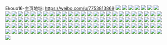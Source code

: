 Ekouo16-主页地址: https://weibo.com/u/7753813869 
![](https://wx4.sinaimg.cn/mw2000/008sKdc1ly1h90vh42g9tj32c0340hdu.jpg) 
![](https://wx4.sinaimg.cn/mw2000/008sKdc1ly1h90vh5646yj32c0340x6p.jpg) 
![](https://wx4.sinaimg.cn/mw2000/008sKdc1ly1h8wu8t8le2j30wr17ok5y.jpg) 
![](https://wx4.sinaimg.cn/mw2000/008sKdc1ly1h8wu8usgqej30wr17ownd.jpg) 
![](https://wx4.sinaimg.cn/mw2000/008sKdc1ly1h8wu8tldj2j30wr17o7gk.jpg) 
![](https://wx4.sinaimg.cn/mw2000/008sKdc1ly1h8wu8uhfwsj30wr17o150.jpg) 
![](https://wx4.sinaimg.cn/mw2000/008sKdc1ly1h8wu8u7i61j30wr0wqq9h.jpg) 
![](https://wx4.sinaimg.cn/mw2000/008sKdc1ly1h8wudsznrnj30wr17ogx4.jpg) 
![](https://wx4.sinaimg.cn/mw2000/008sKdc1ly1h7vsiw05xzj32bc334qv6.jpg) 
![](https://wx4.sinaimg.cn/mw2000/008sKdc1ly1h7vt0n58rbj32c02c0b2a.jpg) 
![](https://wx4.sinaimg.cn/mw2000/008sKdc1ly1h7nl7ahhvzj32c0340x6p.jpg) 
![](https://wx4.sinaimg.cn/mw2000/008sKdc1ly1h73w6f7js0j32og2og7g4.jpg) 
![](https://wx4.sinaimg.cn/mw2000/008sKdc1gy1h6ul6ztz02j30n00g9adl.jpg) 
![](https://wx4.sinaimg.cn/mw2000/008sKdc1ly1h6lp30e5khj31o0190e81.jpg) 
![](https://wx4.sinaimg.cn/mw2000/008sKdc1ly1h6jwncq389j30n00myjtb.jpg) 
![](https://wx4.sinaimg.cn/mw2000/008sKdc1ly1h6jwncyhigj30n009mwfj.jpg) 
![](https://wx4.sinaimg.cn/mw2000/008sKdc1ly1h6gfmhzammj31ds0n0e2p.jpg) 
![](https://wx4.sinaimg.cn/mw2000/008sKdc1ly1h6gfmgbiz0j31ds0n0x5x.jpg) 
![](https://wx4.sinaimg.cn/mw2000/008sKdc1ly1h6ftpy5tsqj30n00n242s.jpg) 
![](https://wx4.sinaimg.cn/mw2000/008sKdc1ly1h6ftpxcgi2j32c0340b2a.jpg) 
![](https://wx4.sinaimg.cn/mw2000/008sKdc1ly1h6ftpyj0j1j30u0140405.jpg) 
![](https://wx4.sinaimg.cn/mw2000/008sKdc1ly1h6ftpzfzndj327l2y2npe.jpg) 
![](https://wx4.sinaimg.cn/mw2000/008sKdc1ly1h6flf1l65wj322o340hdu.jpg) 
![](https://wx4.sinaimg.cn/mw2000/008sKdc1ly1h6fletlee1j322o34eqv5.jpg) 
![](https://wx4.sinaimg.cn/mw2000/008sKdc1ly1h6flfk8ga6j322o340qv6.jpg) 
![](https://wx4.sinaimg.cn/mw2000/008sKdc1ly1h6flfd7sjtj322o340hdu.jpg) 
![](https://wx4.sinaimg.cn/mw2000/008sKdc1ly1h6flfh1bs0j322o340hdt.jpg) 
![](https://wx4.sinaimg.cn/mw2000/008sKdc1ly1h6flffzeo6j322o33ahdu.jpg) 
![](https://wx4.sinaimg.cn/mw2000/008sKdc1ly1h6flf9cl6gj322o33mnpe.jpg) 
![](https://wx4.sinaimg.cn/mw2000/008sKdc1ly1h6flf37bnlj322o340x6p.jpg) 
![](https://wx4.sinaimg.cn/mw2000/008sKdc1ly1h6flevo0r8j322o3404qq.jpg) 
![](https://wx4.sinaimg.cn/mw2000/008sKdc1ly1h4ljsvgfnpj30n01dstvx.jpg) 
![](https://wx4.sinaimg.cn/mw2000/008sKdc1ly1h4ljsa9t4cj30n01dsavc.jpg) 
![](https://wx4.sinaimg.cn/mw2000/008sKdc1ly1h4a1a3kdf4j30n01dsqgm.jpg) 
![](https://wx4.sinaimg.cn/mw2000/008sKdc1ly1h47qhps9snj31o01o0tsl.jpg) 
![](https://wx4.sinaimg.cn/mw2000/008sKdc1ly1h47qhnlox9j31o01o04pi.jpg) 
![](https://wx4.sinaimg.cn/mw2000/008sKdc1ly1h47qhxcu8yj31o01o0np9.jpg) 
![](https://wx4.sinaimg.cn/mw2000/008sKdc1ly1h422fma8vxj30xc3bie77.jpg) 
![](https://wx4.sinaimg.cn/mw2000/008sKdc1ly1h422gd2c2wj30uk5nq1kz.jpg) 
![](https://wx4.sinaimg.cn/mw2000/008sKdc1ly1h422fsbwlgj30uk5q9qv6.jpg) 
![](https://wx4.sinaimg.cn/mw2000/008sKdc1ly1h422g2t6wjj30uk683hdv.jpg) 
![](https://wx4.sinaimg.cn/mw2000/008sKdc1ly1h422j0rw57j30xc420e82.jpg) 
![](https://wx4.sinaimg.cn/mw2000/008sKdc1ly1h422iy1qh5j30uk48t7wh.jpg) 
![](https://wx4.sinaimg.cn/mw2000/008sKdc1ly1h422g5we57j30uk5237wi.jpg) 
![](https://wx4.sinaimg.cn/mw2000/008sKdc1ly1h422gj57jgj30uk7n1qv8.jpg) 
![](https://wx4.sinaimg.cn/mw2000/008sKdc1ly1h422fx7gmmj30xc4xsqv6.jpg) 
![](https://wx4.sinaimg.cn/mw2000/008sKdc1ly1h40jds4h4ij30tu0tu7g8.jpg) 
![](https://wx4.sinaimg.cn/mw2000/008sKdc1gy1h3n263t63rj33402c04qq.jpg) 
![](https://wx4.sinaimg.cn/mw2000/008sKdc1gy1h3m1rojoe2j31z42ym7wi.jpg) 
![](https://wx4.sinaimg.cn/mw2000/008sKdc1gy1h3m1rzjo4fj333x22ee83.jpg) 
![](https://wx4.sinaimg.cn/mw2000/008sKdc1gy1h3m1rmd0ddj31y42x57wj.jpg) 
![](https://wx4.sinaimg.cn/mw2000/008sKdc1gy1h3m1rvrslej333y22ox6q.jpg) 
![](https://wx4.sinaimg.cn/mw2000/008sKdc1gy1h3m1rr9qx6j320u30c7wj.jpg) 
![](https://wx4.sinaimg.cn/mw2000/008sKdc1gy1h3m1va070vj322o33ykjn.jpg) 
![](https://wx4.sinaimg.cn/mw2000/008sKdc1ly1h3fvzokt8cj32c02c01ky.jpg) 
![](https://wx4.sinaimg.cn/mw2000/008sKdc1ly1h3fvzplcvej32c02c01hy.jpg) 
![](https://wx4.sinaimg.cn/mw2000/008sKdc1ly1h3dtgtgl36j30n006gt9k.jpg) 
![](https://wx4.sinaimg.cn/mw2000/008sKdc1ly1h3dtgtqydcj30n0066aak.jpg) 
![](https://wx4.sinaimg.cn/mw2000/008sKdc1ly1h3dtgt5cdhj30n008z3z8.jpg) 
![](https://wx4.sinaimg.cn/mw2000/008sKdc1ly1h3bar7oe70j32bz340kjm.jpg) 
![](https://wx4.sinaimg.cn/mw2000/008sKdc1ly1h3bar87fsrj32by33zb12.jpg) 
![](https://wx4.sinaimg.cn/mw2000/008sKdc1ly1h2vfqgh32qj319y2i0alv.jpg) 
![](https://wx4.sinaimg.cn/mw2000/008sKdc1ly1h2v2i63b9yj30uk53d7wj.jpg) 
![](https://wx4.sinaimg.cn/mw2000/008sKdc1ly1h2v2iacf2aj30uk5yu4qr.jpg) 
![](https://wx4.sinaimg.cn/mw2000/008sKdc1ly1h2v2i8lscej30uk754u0z.jpg) 
![](https://wx4.sinaimg.cn/mw2000/008sKdc1ly1h2v2ic4dhsj30uk5p8hdu.jpg) 
![](https://wx4.sinaimg.cn/mw2000/008sKdc1ly1h2v2idqpghj30uk77qqv7.jpg) 
![](https://wx4.sinaimg.cn/mw2000/008sKdc1ly1h2v2if3ck6j30uk5xwhdu.jpg) 
![](https://wx4.sinaimg.cn/mw2000/008sKdc1ly1h2v2igqu6rj30uk7fuqv7.jpg) 
![](https://wx4.sinaimg.cn/mw2000/008sKdc1ly1h2v2ihs6lhj30uk5srkjm.jpg) 
![](https://wx4.sinaimg.cn/mw2000/008sKdc1ly1h2v2ijadorj30uk5dj1kz.jpg) 
![](https://wx4.sinaimg.cn/mw2000/008sKdc1ly1h2qy023anlj30xc2s07ll.jpg) 
![](https://wx4.sinaimg.cn/mw2000/008sKdc1ly1h2qxxkzqhqj30xc230wpu.jpg) 
![](https://wx4.sinaimg.cn/mw2000/008sKdc1ly1h2qxxoeu4aj31o01904qp.jpg) 
![](https://wx4.sinaimg.cn/mw2000/008sKdc1ly1h2f2peq5cnj32c02c0x6p.jpg) 
![](https://wx4.sinaimg.cn/mw2000/008sKdc1ly1h2f2pfqjl5j32c02c1npd.jpg) 
![](https://wx4.sinaimg.cn/mw2000/008sKdc1ly1h2bwzywyjzj30uk5xwb2b.jpg) 
![](https://wx4.sinaimg.cn/mw2000/008sKdc1ly1h2cc96xgljj30uk5xwkjn.jpg) 
![](https://wx4.sinaimg.cn/mw2000/008sKdc1ly1h2byk18z08j30xc5257wh.jpg) 
![](https://wx4.sinaimg.cn/mw2000/008sKdc1ly1h2byk0pw41j30xc2job29.jpg) 
![](https://wx4.sinaimg.cn/mw2000/008sKdc1ly1h2cc9079qaj30uk48s000.jpg) 
![](https://wx4.sinaimg.cn/mw2000/008sKdc1ly1h2cc98u017j30uk7k74qs.jpg) 
![](https://wx4.sinaimg.cn/mw2000/008sKdc1ly1h2cc8iuttdj30uk48ge82.jpg) 
![](https://wx4.sinaimg.cn/mw2000/008sKdc1ly1h2cc9ayldej31q82lce81.jpg) 
![](https://wx4.sinaimg.cn/mw2000/008sKdc1ly1h2152bekw6j32c02c0x6p.jpg) 
![](https://wx4.sinaimg.cn/mw2000/008sKdc1ly1h2152gjheaj32c02c0npd.jpg) 
![](https://wx4.sinaimg.cn/mw2000/008sKdc1ly1h1xd1isusqj30n00d378g.jpg) 
![](https://wx4.sinaimg.cn/mw2000/008sKdc1ly1h1uk7rmecpj315o20yb29.jpg) 
![](https://wx4.sinaimg.cn/mw2000/008sKdc1ly1h1uk7qvf0mj33342bcnpf.jpg) 
![](https://wx4.sinaimg.cn/mw2000/008sKdc1ly1h1uk7sa1xcj315o2bcnpd.jpg) 
![](https://wx4.sinaimg.cn/mw2000/008sKdc1ly1h1v6xi42j2j30xc3e77wi.jpg) 
![](https://wx4.sinaimg.cn/mw2000/008sKdc1ly1h1v6xizvf6j30xc2m5npd.jpg) 
![](https://wx4.sinaimg.cn/mw2000/008sKdc1ly1h1v6xjzgxlj30xc334hdt.jpg) 
![](https://wx4.sinaimg.cn/mw2000/008sKdc1ly1h1pjtr1mfyj30xc3v44qq.jpg) 
![](https://wx4.sinaimg.cn/mw2000/008sKdc1ly1h1pjtoxmjaj30u0194tms.jpg) 
![](https://wx4.sinaimg.cn/mw2000/008sKdc1ly1h1pjvrzfg2j315o334e82.jpg) 
![](https://wx4.sinaimg.cn/mw2000/008sKdc1ly1h1iggwiox0j31kg15sh73.jpg) 
![](https://wx4.sinaimg.cn/mw2000/008sKdc1ly1h1iggxbpjcj326y2zue81.jpg) 
![](https://wx4.sinaimg.cn/mw2000/008sKdc1ly1h1iggyfsd8j32c02c0qv5.jpg) 
![](https://wx4.sinaimg.cn/mw2000/008sKdc1ly1h1ionbwn5mj32c0340u0x.jpg) 
![](https://wx4.sinaimg.cn/mw2000/008sKdc1ly1h1f3rgoegaj31ds0n0kjl.jpg) 
![](https://wx4.sinaimg.cn/mw2000/008sKdc1ly1h1f4vhjaavj31ds0n07wi.jpg) 
![](https://wx4.sinaimg.cn/mw2000/008sKdc1ly1h1f6m2vjrej317q1mc1k4.jpg) 
![](https://wx4.sinaimg.cn/mw2000/008sKdc1ly1h1f4vmmy8rj31o01o0b29.jpg) 
![](https://wx4.sinaimg.cn/mw2000/008sKdc1ly1h1f4vbzxecj32c0340npf.jpg) 
![](https://wx4.sinaimg.cn/mw2000/008sKdc1ly1h1czg5wcu5j32c0340kjm.jpg) 
![](https://wx4.sinaimg.cn/mw2000/008sKdc1ly1h1czjub5ysj32mg2c0npd.jpg) 
![](https://wx4.sinaimg.cn/mw2000/008sKdc1ly1h1czg8uztmj32c03407wi.jpg) 
